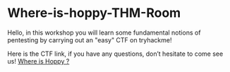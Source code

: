 # Where-is-hoppy-THM-Room

Hello, in this workshop you will learn some fundamental notions of pentesting by carrying out an "easy" CTF on tryhackme!

Here is the CTF link, if you have any questions, don’t hesitate to come see us!
<a href="https://tryhackme.com/jr/whereishoppyYN">Where is Hoppy ?</a>
